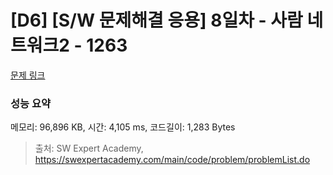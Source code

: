 # [D6] [S/W 문제해결 응용] 8일차 - 사람 네트워크2 - 1263 

[문제 링크](https://swexpertacademy.com/main/code/problem/problemDetail.do?contestProbId=AV18P2B6Iu8CFAZN) 

### 성능 요약

메모리: 96,896 KB, 시간: 4,105 ms, 코드길이: 1,283 Bytes



> 출처: SW Expert Academy, https://swexpertacademy.com/main/code/problem/problemList.do